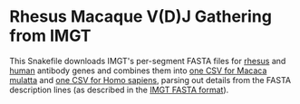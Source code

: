 # Rhesus Macaque V(D)J Gathering from IMGT

This Snakefile downloads IMGT's per-segment FASTA files for [rhesus] and
[human] antibody genes and combines them into
[one CSV for Macaca mulatta](output/Macaca_mulatta.csv) and
[one CSV for Homo sapiens](output/Homo_sapiens.csv), parsing out details from
the FASTA description lines (as described in the [IMGT FASTA format]).

[IMGT FASTA format]: https://www.imgt.org/IMGTindex/Fasta.php
[human]: http://www.imgt.org/download/V-QUEST/IMGT_V-QUEST_reference_directory/Macaca_mulatta/IG
[rhesus]: http://www.imgt.org/download/V-QUEST/IMGT_V-QUEST_reference_directory/Homo_sapiens/IG
